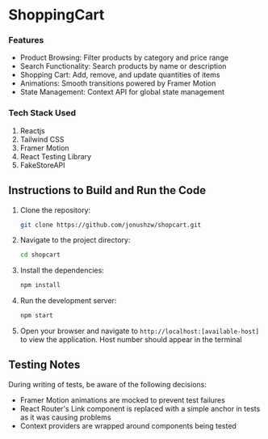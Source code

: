 # ShoppingCart

### Features
 - Product Browsing: Filter products by category and price range
 - Search Functionality: Search products by name or description
 - Shopping Cart: Add, remove, and update quantities of items
 - Animations: Smooth transitions powered by Framer Motion
 - State Management: Context API for global state management

 ### Tech Stack Used
 1. Reactjs
 2. Tailwind CSS
 3. Framer Motion
 4. React Testing Library
 5. FakeStoreAPI

## Instructions to Build and Run the Code

1. Clone the repository:
    ```sh
    git clone https://github.com/jonushzw/shopcart.git
    ```

2. Navigate to the project directory:
    ```sh
    cd shopcart
    ```

3. Install the dependencies:
    ```sh
    npm install
    ```

4. Run the development server:
    ```sh
    npm start
    ```

5. Open your browser and navigate to `http://localhost:[available-host]` to view the application. Host number should appear in the terminal

## Testing Notes
During writing of tests, be aware of the following decisions:

- Framer Motion animations are mocked to prevent test failures
- React Router's Link component is replaced with a simple anchor in tests as it was causing problems
- Context providers are wrapped around components being tested